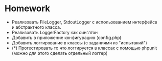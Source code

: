# Homework

- Реализовать FileLogger, StdoutLogger с использованием интерфейса и абстрактного класса.
- Реализовать LoggerFactory как синглтон
- Добавить в приложение конфигурацию (config.php)
- Добавить логгирование в классы (с заданиями из "испытаний")
- (*) Протестировать то что логгируется в классах с помощью phpunit (можно для этого сделать отдельный логгер)